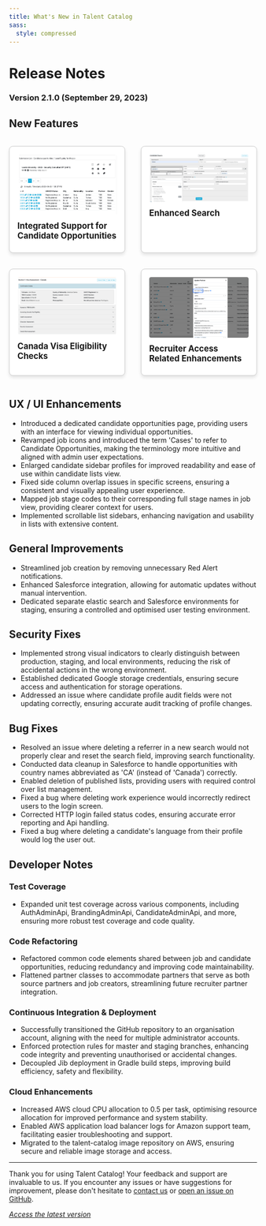 ```yaml
---
title: What's New in Talent Catalog
sass:
  style: compressed
---
```


<style>
.card-container {
  display: flex;
  flex-wrap: wrap;
  justify-content: space-between;
}

.card {
  width: calc(50% - 16px);
  box-sizing: border-box;
  border: 1px solid #ccc;
  border-radius: 8px;
  padding: 16px;
  margin: 16px 0;
  background-color: #fff;
  box-shadow: 0 4px 6px rgba(0, 0, 0, 0.1);
  text-decoration: none;
  color: inherit;
  display: flex;
  flex-direction: column;
}

.card:hover {
  box-shadow: 0 8px 12px rgba(0, 0, 0, 0.1);
}

.card-title {
  font-size: 1.2em;
  font-weight: bold;
  margin-bottom: 8px;
}

.card-image {
  max-width: 100%;
  border-radius: 4px;
  margin-bottom: 12px;
}

@media screen and (max-width: 768px) {
  .card {
    width: 100%;
  }
}
</style>

# Release Notes

### Version 2.1.0 (September 29, 2023)

## New Features

<div class="card-container">

  <a href="./v210/candidate_opportunities" class="card">
    <img src="./assets/images/v210/CandidateOpportunities.png" alt="Job Opportunities" class="card-image">
    <div class="card-title">Integrated Support for Candidate Opportunities</div>
  </a>
  
  <a href="./v210/enhanced_search" class="card">
    <img src="./assets/images/v210/EnhancedSearch.png" alt="Final Assessment" class="card-image">
    <div class="card-title">Enhanced Search</div>
  </a>

</div>

<div class="card-container">

  <a href="./v210/visa_eligibility_details" class="card">
    <img src="./assets/images/v210/CanadaVisaChecks.png" alt="Visa Eligibility" class="card-image">
    <div class="card-title">Canada Visa Eligibility Checks</div>
  </a>

  <a href="./v210/recruiter_access_related_enhancements" class="card">
    <img src="./assets/images/v210/JobCreator.png" alt="Visa Eligibility" class="card-image">
    <div class="card-title">Recruiter Access Related Enhancements</div>
  </a>

</div>

  
## UX / UI Enhancements

- Introduced a dedicated candidate opportunities page, providing users with an interface for viewing individual 
opportunities.
- Revamped job icons and introduced the term 'Cases' to refer to Candidate Opportunities, making the terminology more 
intuitive and aligned with admin user expectations.
- Enlarged candidate sidebar profiles for improved readability and ease of use within candidate lists view.
- Fixed side column overlap issues in specific screens, ensuring a consistent and visually appealing user experience.
- Mapped job stage codes to their corresponding full stage names in job view, providing clearer context for users.
- Implemented scrollable list sidebars, enhancing navigation and usability in lists with extensive content.


## General Improvements

- Streamlined job creation by removing unnecessary Red Alert notifications.
- Enhanced Salesforce integration, allowing for automatic updates without manual intervention.
- Dedicated separate elastic search and Salesforce environments for staging, ensuring a controlled and optimised
  user testing environment.


## Security Fixes

- Implemented strong visual indicators to clearly distinguish between production, staging, and local environments, 
reducing the risk of accidental actions in the wrong environment.
- Established dedicated Google storage credentials, ensuring secure access and authentication for storage operations.
- Addressed an issue where candidate profile audit fields were not updating correctly, ensuring accurate audit tracking
  of profile changes.


## Bug Fixes

- Resolved an issue where deleting a referrer in a new search would not properly clear and reset the search field, 
improving search functionality.
- Conducted data cleanup in Salesforce to handle opportunities with country names abbreviated as 'CA' (instead of 
'Canada') correctly.
- Enabled deletion of published lists, providing users with required control over list management.
- Fixed a bug where deleting work experience would incorrectly redirect users to the login screen.
- Corrected HTTP login failed status codes, ensuring accurate error reporting and Api handling.
- Fixed a bug where deleting a candidate's language from their profile would log the user out.


## Developer Notes

### Test Coverage

- Expanded unit test coverage across various components, including AuthAdminApi, BrandingAdminApi, CandidateAdminApi, 
and more, ensuring more robust test coverage and code quality.

### Code Refactoring
- Refactored common code elements shared between job and candidate opportunities, reducing redundancy and improving
  code maintainability.
- Flattened partner classes to accommodate partners that serve as both source partners and job creators, streamlining
  future recruiter partner integration.

### Continuous Integration & Deployment
- Successfully transitioned the GitHub repository to an organisation account, aligning with the need for multiple
  administrator accounts.
- Enforced protection rules for master and staging branches, enhancing code integrity and preventing unauthorised or 
accidental changes.
- Decoupled Jib deployment in Gradle build steps, improving build efficiency, safety and flexibility.

### Cloud Enhancements
- Increased AWS cloud CPU allocation to 0.5 per task, optimising resource allocation for improved performance and system
  stability.
- Enabled AWS application load balancer logs for Amazon support team, facilitating easier troubleshooting and support.
- Migrated to the talent-catalog image repository on AWS, ensuring secure and reliable image storage and access.



---

Thank you for using Talent Catalog! Your feedback and support are invaluable to us. If you encounter any issues or have 
suggestions for improvement, please don't hesitate to [contact us](mailto:support@talentcatalog.org) or 
[open an issue on GitHub](https://github.com/Talent-Catalog/talentcatalog/issues).

*[Access the latest version](https://tctalent.org/admin-portal/login)*
